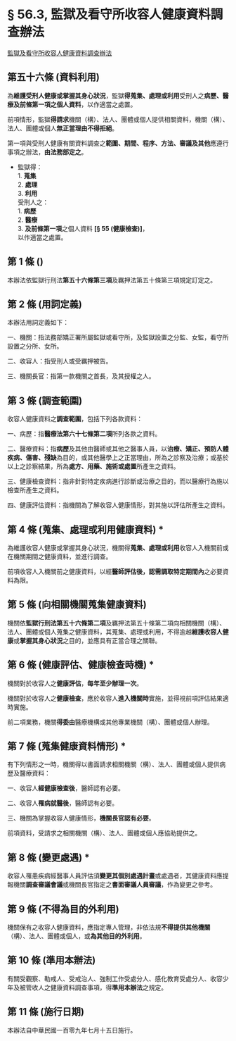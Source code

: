 # § 56.3, 監獄及看守所收容人健康資料調查辦法

[監獄及看守所收容人健康資料調查辦法](https://law.moj.gov.tw/LawClass/LawAll.aspx?pcode=I0040067)

## 第五十六條 (資料利用)

為**維護受刑人健康或掌握其身心狀況**，監獄**得蒐集、處理或利用**受刑人之**病歷、醫療及前條第一項之個人資料**，以作適當之處置。

前項情形，監獄**得請求**機關（構）、法人、團體或個人提供相關資料，機關（構）、法人、團體或個人**無正當理由不得拒絕**。

第一項與受刑人健康有關資料調查之**範圍、期間、程序、方法、審議及其他**應遵行事項之辦法，**由法務部定之**。

* 監獄得：  
  1\. **蒐集**  
  2\. **處理**  
  3\. **利用**  
  受刑人之：  
  1\. **病歷**  
  2\. **醫療**  
  3\. **及前條第一項**之個人資料 **[§ 55 (健康檢查)]**，  
  以作適當之處置。

## 第 1 條 ()

本辦法依監獄行刑法**第五十六條第三項**及羈押法第五十條第三項規定訂定之。

## 第 2 條 (用詞定義)

本辦法用詞定義如下：

一、機關：指法務部矯正署所屬監獄或看守所，及監獄設置之分監、女監，看守所設置之分所、女所。

二、收容人：指受刑人或受羈押被告。

三、機關長官：指第一款機關之首長，及其授權之人。

## 第 3 條 (調查範圍)

收容人健康資料之**調查範圍**，包括下列各款資料：

一、病歷：指**醫療法第六十七條第二項**所列各款之資料。

二、醫療資料：指**病歷**及其他由醫師或其他之醫事人員，以**治療、矯正、預防人體疾病、傷害、殘缺**為目的，或其他醫學上之正當理由，所為之診察及治療；或基於以上之診察結果，所為**處方、用藥、施術或處置**所產生之資料。

三、健康檢查資料：指非針對特定疾病進行診斷或治療之目的，而以醫療行為施以檢查所產生之資料。

四、健康評估資料：指機關為了解收容人健康情形，對其施以評估所產生之資料。

## 第 4 條 (蒐集、處理或利用健康資料) \*

為維護收容人健康或掌握其身心狀況，機關得**蒐集、處理或利用**收容人入機關前或在機關期間之健康資料，並進行調查。

前項收容人入機關前之健康資料，以經**醫師評估後，認需調取特定期間內**之必要資料為限。

## 第 5 條 (向相關機關蒐集健康資料)

機關依**監獄行刑法第五十六條第二項**及羈押法第五十條第二項向相關機關（構）、法人、團體或個人蒐集之健康資料，其蒐集、處理或利用，不得逾越**維護收容人健康**或**掌握其身心狀況**之目的，並應具有正當合理之關聯。

## 第 6 條 (健康評估、健康檢查時機) \*

機關對於收容人之**健康評估**，**每年至少辦理一次**。

機關對於收容人之**健康檢查**，應於收容人**進入機關時**實施，並得視前項評估結果適時實施。

前二項業務，機關**得委由**醫療機構或其他專業機關（構）、團體或個人辦理。

## 第 7 條 (蒐集健康資料情形) \*

有下列情形之一時，機關得以書面請求相關機關（構）、法人、團體或個人提供病歷及醫療資料：

一、收容人**經健康檢查後**，醫師認有必要。

二、收容人**罹病就醫後**，醫師認有必要。

三、機關為掌握收容人健康情形，**機關長官認有必要**。

前項資料，受請求之相關機關（構）、法人、團體或個人應協助提供之。

## 第 8 條 (變更處遇) \*

收容人罹患疾病經醫事人員評估須**變更其個別處遇計畫**或處遇者，其健康資料應提報機關**調查審議會議**或機關長官指定之**書面審議人員審議**，作為變更之參考。

## 第 9 條 (不得為目的外利用)

機關保有之收容人健康資料，應指定專人管理，非依法規**不得提供其他機關**（構）、法人、團體或個人，或**為其他目的外利用**。

## 第 10 條 (準用本辦法)

有關受觀察、勒戒人、受戒治人、強制工作受處分人、感化教育受處分人、收容少年及被管收人之健康資料調查事項，得**準用本辦法**之規定。

## 第 11 條 (施行日期)

本辦法自中華民國一百零九年七月十五日施行。
